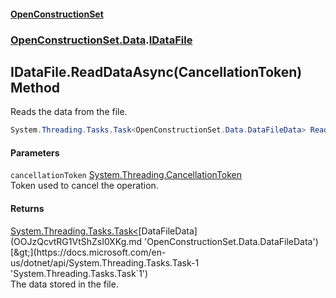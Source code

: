 #### [OpenConstructionSet](index.md 'index')
### [OpenConstructionSet.Data](index.md#OpenConstructionSet_Data 'OpenConstructionSet.Data').[IDataFile](VZv2DiJZ12cg0pjmXrsJmg.md 'OpenConstructionSet.Data.IDataFile')
## IDataFile.ReadDataAsync(CancellationToken) Method
Reads the data from the file.  
```csharp
System.Threading.Tasks.Task<OpenConstructionSet.Data.DataFileData> ReadDataAsync(System.Threading.CancellationToken cancellationToken=default(System.Threading.CancellationToken));
```
#### Parameters
<a name='OpenConstructionSet_Data_IDataFile_ReadDataAsync(System_Threading_CancellationToken)_cancellationToken'></a>
`cancellationToken` [System.Threading.CancellationToken](https://docs.microsoft.com/en-us/dotnet/api/System.Threading.CancellationToken 'System.Threading.CancellationToken')  
Token used to cancel the operation.
  
#### Returns
[System.Threading.Tasks.Task&lt;](https://docs.microsoft.com/en-us/dotnet/api/System.Threading.Tasks.Task-1 'System.Threading.Tasks.Task`1')[DataFileData](OOJzQcvtRG1VtShZsI0XKg.md 'OpenConstructionSet.Data.DataFileData')[&gt;](https://docs.microsoft.com/en-us/dotnet/api/System.Threading.Tasks.Task-1 'System.Threading.Tasks.Task`1')  
The data stored in the file.
